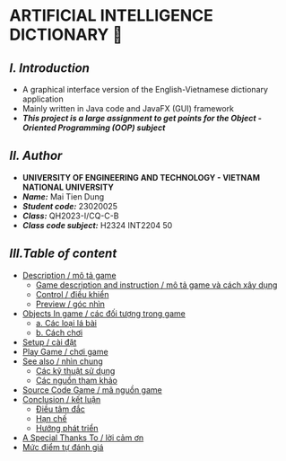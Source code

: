  # **ARTIFICIAL INTELLIGENCE DICTIONARY 🧠**
  
## ***I. Introduction***
 + A graphical interface version of the English-Vietnamese dictionary application
 + Mainly written in Java code and JavaFX (GUI) framework
 + ***This project is a large assignment to get points for the Object - Oriented Programming (OOP) subject***
## ***II. Author***
 + **UNIVERSITY OF ENGINEERING AND TECHNOLOGY - VIETNAM NATIONAL UNIVERSITY**
 + ***Name:*** Mai Tien Dung
 + ***Student code:*** 23020025
 + ***Class:*** QH2023-I/CQ-C-B
 + ***Class code subject:*** H2324 INT2204 50
## ***III.Table of content***
- [Description / mô tả game](#description)
  * [Game description and instruction / mô tả game và cách xây dụng](#game-description-and-instruction)
  * [Control / điều khiển](#control)
  * [Preview / góc nhìn](#preview)
- [Objects In game / các đối tượng trong game](#objects-in-game)
  * [a. Các loại lá bài](#acác-loại-lá-bài)
  * [b. Cách chơi](#bcách-chơi)
- [Setup / cài đặt](#setup)
- [Play Game / chơi game](#play-game)
- [See also / nhìn chung](#see-also)
  * [Các kỹ thuật sử dụng](#các-kỹ-thuật-sử-dụng)
  * [Các nguồn tham khảo](#các-nguồn-tham-khảo)
- [Source Code Game / mã nguồn game](#source-code-game)
- [Conclusion / kết luận](#conclusion)
  * [Điều tâm đắc](#điều-tâm-đắc)
  * [Hạn chế](#hạn-chế)
  * [Hướng phát triển](#hướng-phát-triển)
- [A Special Thanks To / lời cảm ơn](#a-special-thanks-to)
- [Mức điểm tự đánh giá](#mức-điểm-tự-đánh-giá)
